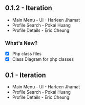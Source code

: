 ## 0.1.2 - Iteration

- Main Menu - UI - Harleen Jhamat
- Profile Search - Pokai Huang 
- Profile Details - Eric Cheung 

### What's New?

- [x] Php class files
- [x] Class Diagram for php classes

## 0.1 - Iteration

- Main Menu - UI - Harleen Jhamat
- Profile Search - Pokai Huang 
- Profile Details - Eric Cheung 
